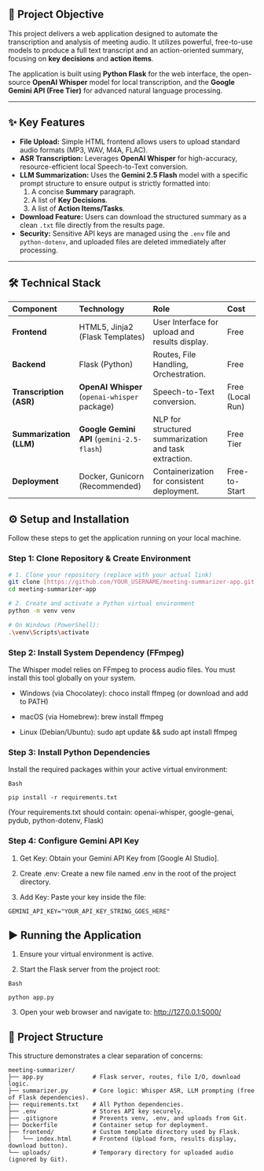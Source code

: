 ## 🚀 Project Objective

This project delivers a web application designed to automate the transcription and analysis of meeting audio. It utilizes powerful, free-to-use models to produce a full text transcript and an action-oriented summary, focusing on **key decisions** and **action items**.

The application is built using **Python Flask** for the web interface, the open-source **OpenAI Whisper** model for local transcription, and the **Google Gemini API (Free Tier)** for advanced natural language processing.

***

## ✨ Key Features

* **File Upload:** Simple HTML frontend allows users to upload standard audio formats (MP3, WAV, M4A, FLAC).
* **ASR Transcription:** Leverages **OpenAI Whisper** for high-accuracy, resource-efficient local Speech-to-Text conversion.
* **LLM Summarization:** Uses the **Gemini 2.5 Flash** model with a specific prompt structure to ensure output is strictly formatted into:
    1.  A concise **Summary** paragraph.
    2.  A list of **Key Decisions**.
    3.  A list of **Action Items/Tasks**.
* **Download Feature:** Users can download the structured summary as a clean `.txt` file directly from the results page.
* **Security:** Sensitive API keys are managed using the `.env` file and `python-dotenv`, and uploaded files are deleted immediately after processing.

***
## 🛠️ Technical Stack

| Component | Technology | Role | Cost |
| :--- | :--- | :--- | :--- |
| **Frontend** | HTML5, Jinja2 (Flask Templates) | User Interface for upload and results display. | Free |
| **Backend** | Flask (Python) | Routes, File Handling, Orchestration. | Free |
| **Transcription (ASR)** | **OpenAI Whisper** (`openai-whisper` package) | Speech-to-Text conversion. | Free (Local Run) |
| **Summarization (LLM)**| **Google Gemini API** (`gemini-2.5-flash`) | NLP for structured summarization and task extraction. | Free Tier |
| **Deployment** | Docker, Gunicorn (Recommended) | Containerization for consistent deployment. | Free-to-Start |
## ⚙️ Setup and Installation

Follow these steps to get the application running on your local machine.

### Step 1: Clone Repository & Create Environment

```bash
# 1. Clone your repository (replace with your actual link)
git clone [https://github.com/YOUR_USERNAME/meeting-summarizer-app.git](https://github.com/YOUR_USERNAME/meeting-summarizer-app.git)
cd meeting-summarizer-app

# 2. Create and activate a Python virtual environment
python -m venv venv

# On Windows (PowerShell):
.\venv\Scripts\activate
```
### Step 2: Install System Dependency (FFmpeg)
The Whisper model relies on FFmpeg to process audio files. You must install this tool globally on your system.

- Windows (via Chocolatey): choco install ffmpeg (or download and add to PATH)

- macOS (via Homebrew): brew install ffmpeg

- Linux (Debian/Ubuntu): sudo apt update && sudo apt install ffmpeg

### Step 3: Install Python Dependencies
Install the required packages within your active virtual environment:
```
Bash

pip install -r requirements.txt
```
(Your requirements.txt should contain: openai-whisper, google-genai, pydub, python-dotenv, Flask)

### Step 4: Configure Gemini API Key
1. Get Key: Obtain your Gemini API Key from [Google AI Studio].

2. Create .env: Create a new file named .env in the root of the project directory.

3. Add Key: Paste your key inside the file:
```
GEMINI_API_KEY="YOUR_API_KEY_STRING_GOES_HERE"
```

## ▶️ Running the Application
1. Ensure your virtual environment is active.

2. Start the Flask server from the project root:
```
Bash

python app.py
```
3. Open your web browser and navigate to: http://127.0.0.1:5000/

## 📂 Project Structure
This structure demonstrates a clear separation of concerns:
```
meeting-summarizer/
├── app.py              # Flask server, routes, file I/O, download logic.
├── summarizer.py       # Core logic: Whisper ASR, LLM prompting (free of Flask dependencies).
├── requirements.txt    # All Python dependencies.
├── .env                # Stores API key securely.
├── .gitignore          # Prevents venv, .env, and uploads from Git.
├── Dockerfile          # Container setup for deployment.
├── frontend/           # Custom template directory used by Flask.
│   └── index.html      # Frontend (Upload form, results display, download button).
└── uploads/            # Temporary directory for uploaded audio (ignored by Git).
```
